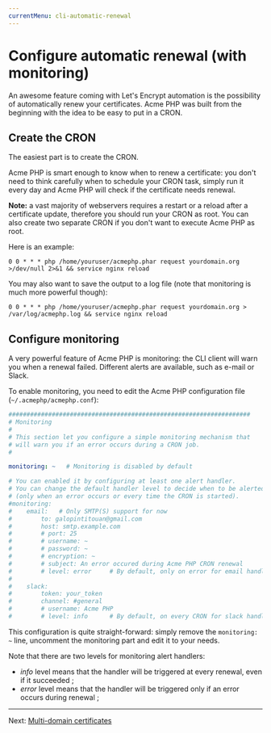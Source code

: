 ```yaml
---
currentMenu: cli-automatic-renewal
---
```


# Configure automatic renewal (with monitoring)

An awesome feature coming with Let's Encrypt automation is the possibility of automatically renew your certificates.
Acme PHP was built from the beginning with the idea to be easy to put in a CRON.

## Create the CRON

The easiest part is to create the CRON.

Acme PHP is smart enough to know when to renew a certificate: you don't need to think carefully when to schedule your
CRON task, simply run it every day and Acme PHP will check if the certificate needs renewal.

**Note:** a vast majority of webservers requires a restart or a reload after a certificate update, therefore you
should run your CRON as root. You can also create two separate CRON if you don't want to execute Acme PHP as root.

Here is an example:

```
0 0 * * * php /home/youruser/acmephp.phar request yourdomain.org >/dev/null 2>&1 && service nginx reload
```

You may also want to save the output to a log file (note that monitoring is much more powerful though):

```
0 0 * * * php /home/youruser/acmephp.phar request yourdomain.org > /var/log/acmephp.log && service nginx reload
```

## Configure monitoring

A very powerful feature of Acme PHP is monitoring: the CLI client will warn you when a renewal failed. Different
alerts are available, such as e-mail or Slack.

To enable monitoring, you need to edit the Acme PHP configuration file (`~/.acmephp/acmephp.conf`):

``` yaml
###################################################################
# Monitoring
#
# This section let you configure a simple monitoring mechanism that
# will warn you if an error occurs during a CRON job.
#

monitoring: ~   # Monitoring is disabled by default

# You can enabled it by configuring at least one alert handler.
# You can change the default handler level to decide when to be alerted
# (only when an error occurs or every time the CRON is started).
#monitoring:
#    email:   # Only SMTP(S) support for now
#        to: galopintitouan@gmail.com
#        host: smtp.example.com
#        # port: 25
#        # username: ~
#        # password: ~
#        # encryption: ~
#        # subject: An error occured during Acme PHP CRON renewal
#        # level: error     # By default, only on error for email handler
#
#    slack:
#        token: your_token
#        channel: #general
#        # username: Acme PHP
#        # level: info      # By default, on every CRON for slack handler
```

This configuration is quite straight-forward: simply remove the `monitoring: ~` line, uncomment the monitoring part
and edit it to your needs.

Note that there are two levels for monitoring alert handlers:
- *info* level means that the handler will be triggered at every renewal, even if it succeeded ;
- *error* level means that the handler will be triggered only if an error occurs during renewal ;

---------------------------------------------------------------------

Next: [Multi-domain certificates](/documentation/cli/get-multidomain-certificate.html)
